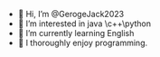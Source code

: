 - 👋 Hi, I’m @GerogeJack2023
- 👀 I’m interested in java \c++\python
- 🌱 I’m currently learning English
- 💞️ I thoroughly enjoy programming.
<!---
GerogeJack2023/GerogeJack2023 is a ✨ special ✨ repository because its `README.md` (this file) appears on your GitHub profile.
You can click the Preview link to take a look at your changes.
--->
